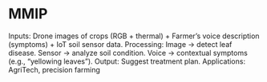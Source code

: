 # MMIP
Inputs: Drone images of crops (RGB + thermal) + Farmer’s 
voice description (symptoms) + IoT soil sensor data. 
Processing: Image → detect leaf disease. 
Sensor → analyze soil condition. 
Voice → contextual symptoms (e.g., “yellowing leaves”). 
Output: Suggest treatment plan. 
Applications: AgriTech, precision farming
